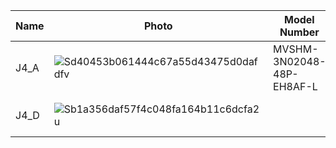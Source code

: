 
| Name  | Photo  |  Model Number  |Quantity (PCS) | Manufacturing Method | Material |
| -------  | -------  |  -------  |------- | ------- | ------- |
| J4_A  | ![Sd40453b061444c67a55d43475d0dafdfv](https://github.com/user-attachments/assets/0c6eca14-c46f-4fb9-9851-d6d4ac0287d9)|  MVSHM-3N02048-48P-EH8AF-L  | 1 | Sheet Metal Fabrication (CNC) | SUS304 |
| J4_D  | ![Sb1a356daf57f4c048fa164b11c6dcfa2u](https://github.com/user-attachments/assets/ba2641e9-3a09-46dd-9d38-58974f3a7d4d)  |    | 1 | Sheet Metal Fabrication (CNC) | SUS304 |

